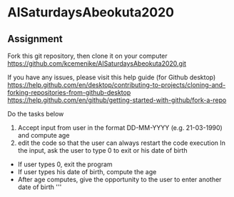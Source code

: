 # AISaturdaysAbeokuta2020

## Assignment
Fork this git repository, then clone it on your computer
https://github.com/kcemenike/AISaturdaysAbeokuta2020.git

If you have any issues, please visit this help guide (for Github desktop)
https://help.github.com/en/desktop/contributing-to-projects/cloning-and-forking-repositories-from-github-desktop
https://help.github.com/en/github/getting-started-with-github/fork-a-repo

Do the tasks below
1. Accept input from user in the format DD-MM-YYYY (e.g. 21-03-1990) and compute age
2. edit the code so that the user can always restart the code execution
In the input, ask the user to type 0 to exit or his date of birth
- If user types 0, exit the program
- If user types his date of birth, compute the age
- After age computes, give the opportunity to the user to enter another date of birth
'''

